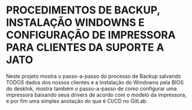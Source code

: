 # PROCEDIMENTOS DE BACKUP, INSTALAÇÃO WINDOWNS E CONFIGURAÇÃO DE IMPRESSORA PARA CLIENTES DA SUPORTE A JATO

Neste projeto mostra o passo-a-passo do processo de Backup salvando TODOS dados dos nossos clientes e a Instalação do Windowns pela BIOS do desktok, mostra também o passo-a-passo de como configurar uma impressora baixando seus drivers de acordo com o modelo da impressora, e por fim uma simples anotação do que é CI/CD no GitLab.
